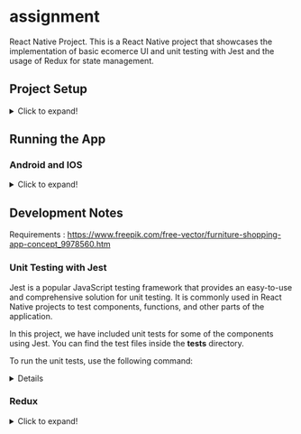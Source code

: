 # assignment

React Native Project.
This is a React Native project that showcases the implementation of basic ecomerce UI and unit testing with Jest and the usage of Redux for state management.


## Project Setup
<details>
  <summary>Click to expand!</summary>


- Clone this repo `git clone https://github.com/saadamjad/assignment-react-native-fabric`

- Install dependencies `yarn install`
- Go to the root directory run this command `yarn android or yarn ios`

</details>

## Running the App

### Android and IOS

<details>
  <summary>Click to expand!</summary>


#### Pre-requisite Steps
1. Node.js (v12 or above)
2. npm or Yarn package manager
3. installed React Native Cli
4. Make sure dependencies / node_modules are installed (`yarn install`) (`npx install`)
5. Ensure your devices or simulators (real-device or Android AVD) are set up and running
6. go to the root directory and run this commands `yarn android` or `yarn ios`


</details>



## Development Notes

Requirements : https://www.freepik.com/free-vector/furniture-shopping-app-concept_9978560.htm


### Unit Testing with Jest

Jest is a popular JavaScript testing framework that provides an easy-to-use and comprehensive solution for unit testing. It is commonly used in React Native projects to test components, functions, and other parts of the application.

In this project, we have included unit tests for some of the components using Jest. You can find the test files inside the __tests__ directory.

To run the unit tests, use the following command:

  <details>
  -  `npm test or yarn test`
  </details>

### Redux

<details>
  <summary>Click to expand!</summary>

#### Avoid Passing Inline Functions

Redux is a popular state management library for JavaScript applications, including React and React Native. It helps manage complex application states by providing a predictable and centralized way to store and update data.

In this project, we have implemented Redux for state management. The main concepts in Redux are:

  1. Store: It holds the entire state tree of the application.
  2. Actions: They are plain JavaScript objects that represent an intention to change the state.
  3. Reducers: They specify how the state changes in response to actions.
  4. Selectors: They are functions that extract specific data from the state.
  5. Dispatch: It is a function provided by Redux to send actions to the store.
  6. You can find the Redux-related files and directories inside the src/state directory.


## Contributing


Contributions are welcome! If you find any issues or have suggestions for improvements, please open an issue or submit a pull request.

License
This project is licensed under the MIT License.

Feel free to customize the README file to match your specific project structure and requirements. Additionally, ensure to provide proper attribution and licensing information as necessary.

Note: The example above assumes a basic project structure and provides a general overview of unit testing with Jest and Redux. You may need to adapt the information to fit your project's specific details and needs.


Regards

Saad Amjad Mobile App Developer